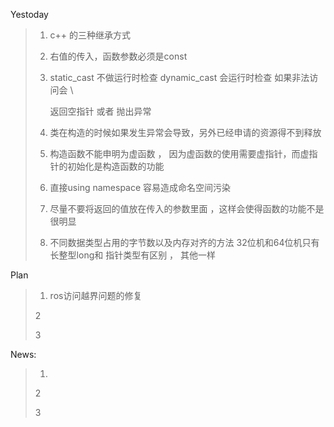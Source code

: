 Yestoday

> 1. c++ 的三种继承方式 
>
> 2. 右值的传入，函数参数必须是const
>
> 3. static_cast 不做运行时检查  dynamic_cast 会运行时检查  如果非法访问会  \
>
>    返回空指针 或者 抛出异常 
>
> 4. 类在构造的时候如果发生异常会导致，另外已经申请的资源得不到释放 
>
> 5. 构造函数不能申明为虚函数 ， 因为虚函数的使用需要虚指针，而虚指针的初始化是构造函数的功能 
>
> 6. 直接using namespace 容易造成命名空间污染 
>
> 7. 尽量不要将返回的值放在传入的参数里面 ，这样会使得函数的功能不是很明显 
>
> 6. 不同数据类型占用的字节数以及内存对齐的方法 32位机和64位机只有长整型long和 指针类型有区别   ， 其他一样  



Plan

> 1. ros访问越界问题的修复
>
> 2
>
> 3

News:

> 1. 
>
> 2
>
> 3

